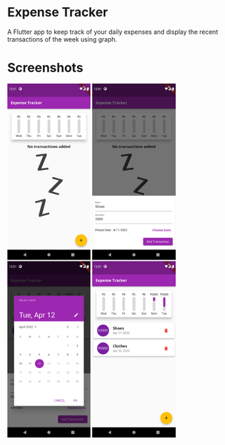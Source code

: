 # Expense Tracker

A Flutter app to keep track of your daily expenses and display the recent transactions of the week using graph.

# Screenshots

<img src="Screenshot_1649755152.png" height="400"> <img src="Screenshot_1649755365.png" height="400"> <img src="Screenshot_1649755284.png" height="400">              <img src="Screenshot_1649755306.png" height="400">
